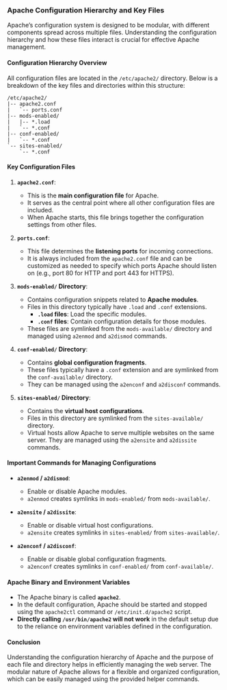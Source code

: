 ### Apache Configuration Hierarchy and Key Files

Apache’s configuration system is designed to be modular, with different components spread across multiple files. Understanding the configuration hierarchy and how these files interact is crucial for effective Apache management.

#### **Configuration Hierarchy Overview**

All configuration files are located in the `/etc/apache2/` directory. Below is a breakdown of the key files and directories within this structure:

```
/etc/apache2/
|-- apache2.conf
|   `-- ports.conf
|-- mods-enabled/
|   |-- *.load
|   `-- *.conf
|-- conf-enabled/
|   `-- *.conf
`-- sites-enabled/
    `-- *.conf
```

#### **Key Configuration Files**

1. **`apache2.conf`**: 
   - This is the **main configuration file** for Apache. 
   - It serves as the central point where all other configuration files are included. 
   - When Apache starts, this file brings together the configuration settings from other files.

2. **`ports.conf`**: 
   - This file determines the **listening ports** for incoming connections. 
   - It is always included from the `apache2.conf` file and can be customized as needed to specify which ports Apache should listen on (e.g., port 80 for HTTP and port 443 for HTTPS).

3. **`mods-enabled/` Directory**: 
   - Contains configuration snippets related to **Apache modules**.
   - Files in this directory typically have `.load` and `.conf` extensions.
     - **`.load` files**: Load the specific modules.
     - **`.conf` files**: Contain configuration details for those modules.
   - These files are symlinked from the `mods-available/` directory and managed using `a2enmod` and `a2dismod` commands.

4. **`conf-enabled/` Directory**: 
   - Contains **global configuration fragments**.
   - These files typically have a `.conf` extension and are symlinked from the `conf-available/` directory.
   - They can be managed using the `a2enconf` and `a2disconf` commands.

5. **`sites-enabled/` Directory**: 
   - Contains the **virtual host configurations**.
   - Files in this directory are symlinked from the `sites-available/` directory.
   - Virtual hosts allow Apache to serve multiple websites on the same server. They are managed using the `a2ensite` and `a2dissite` commands.

#### **Important Commands for Managing Configurations**

- **`a2enmod` / `a2dismod`**:
  - Enable or disable Apache modules. 
  - `a2enmod` creates symlinks in `mods-enabled/` from `mods-available/`.
  
- **`a2ensite` / `a2dissite`**:
  - Enable or disable virtual host configurations.
  - `a2ensite` creates symlinks in `sites-enabled/` from `sites-available/`.

- **`a2enconf` / `a2disconf`**:
  - Enable or disable global configuration fragments.
  - `a2enconf` creates symlinks in `conf-enabled/` from `conf-available/`.

#### **Apache Binary and Environment Variables**

- The Apache binary is called **`apache2`**. 
- In the default configuration, Apache should be started and stopped using the `apache2ctl` command or `/etc/init.d/apache2` script.
- **Directly calling `/usr/bin/apache2` will not work** in the default setup due to the reliance on environment variables defined in the configuration.

#### **Conclusion**

Understanding the configuration hierarchy of Apache and the purpose of each file and directory helps in efficiently managing the web server. The modular nature of Apache allows for a flexible and organized configuration, which can be easily managed using the provided helper commands.
